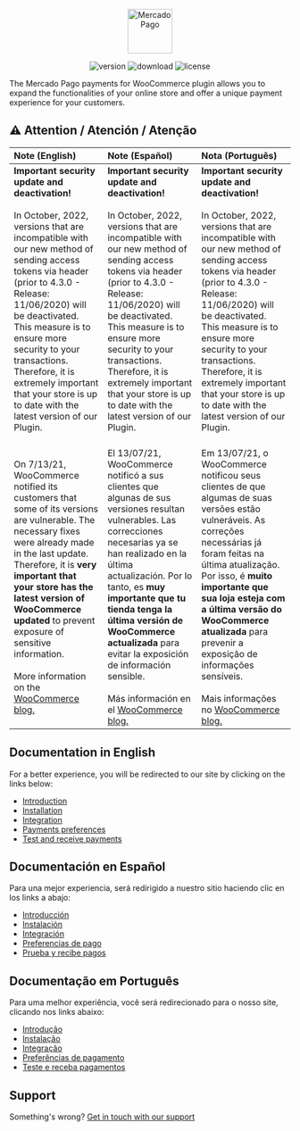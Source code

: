 <p align="center"><a href="https://www.mercadopago.com/">    <img src="https://http2.mlstatic.com/ui/navigation/5.3.7/mercadopago/logo__large@2x.png" height="80" width="auto" alt="MercadoPago">
</a></p>

<p align="center">
<img src="https://img.shields.io/wordpress/plugin/v/woocommerce-mercadopago" alt="version">
<img src="https://img.shields.io/wordpress/plugin/dt/woocommerce-mercadopago" alt="download">
<img src="https://img.shields.io/github/license/mercadopago/cart-woocommerce" alt="license">
</p>

The Mercado Pago payments for WooCommerce plugin allows you to expand the functionalities of your online store and offer a unique payment experience for your customers.

## :warning: Attention / Atención / Atenção

| Note (English) | Note (Español) | Nota (Português) |
| :------------  | :------------- | :--------------- |
| **Important security update and deactivation!** <br/> <br/> In October, 2022, versions that are incompatible with our new method of sending access tokens via header (prior to 4.3.0 - Release: 11/06/2020) will be deactivated. This measure is to ensure more security to your transactions. Therefore, it is extremely important that your store is up to date with the latest version of our Plugin. | **Important security update and deactivation!** <br/> <br/> In October, 2022, versions that are incompatible with our new method of sending access tokens via header (prior to 4.3.0 - Release: 11/06/2020) will be deactivated. This measure is to ensure more security to your transactions. Therefore, it is extremely important that your store is up to date with the latest version of our Plugin.  |**Important security update and deactivation!** <br/> <br/> In October, 2022, versions that are incompatible with our new method of sending access tokens via header (prior to 4.3.0 - Release: 11/06/2020) will be deactivated. This measure is to ensure more security to your transactions. Therefore, it is extremely important that your store is up to date with the latest version of our Plugin. | 
| <br/>On 7/13/21, WooCommerce notified its customers that some of its versions are vulnerable. The necessary fixes were already made in the last update. Therefore, it is **very important that your store has the latest version of WooCommerce updated** to prevent exposure of sensitive information. <br/> <br/> More information on the [WooCommerce blog.](https://woocommerce.com/pt-br/posts/critical-vulnerability-detected-july-2021/) | <br/> El 13/07/21, WooCommerce notificó a sus clientes que algunas de sus versiones resultan vulnerables. Las correcciones necesarias ya se han realizado en la última actualización. Por lo tanto, es **muy importante que tu tienda tenga la última versión de WooCommerce actualizada** para evitar la exposición de información sensible. <br/> <br/> Más información en el [WooCommerce blog.](https://woocommerce.com/pt-br/posts/critical-vulnerability-detected-july-2021/) | <br/> Em 13/07/21, o WooCommerce notificou seus clientes de que algumas de suas versões estão vulneráveis. As correções necessárias já foram feitas na última atualização. Por isso, é **muito importante que sua loja esteja com a última versão do WooCommerce atualizada** para prevenir a exposição de informações sensíveis. <br/> <br/> Mais informações no [WooCommerce blog.](https://woocommerce.com/pt-br/posts/critical-vulnerability-detected-july-2021/) |                                                       

## Documentation in English

For a better experience, you will be redirected to our site by clicking on the links below:

* [Introduction](https://www.mercadopago.com.ar/developers/en/guides/plugins/woocommerce/introduction/)
* [Installation](https://www.mercadopago.com.ar/developers/en/guides/plugins/woocommerce/instalation/)
* [Integration](https://www.mercadopago.com.ar/developers/en/guides/plugins/woocommerce/integration/)
* [Payments preferences](https://www.mercadopago.com.ar/developers/en/guides/plugins/woocommerce/preferences/)
* [Test and receive payments](https://www.mercadopago.com.ar/developers/en/guides/plugins/woocommerce/receive-payments/)

## Documentación en Español

Para una mejor experiencia, será redirigido a nuestro sitio haciendo clic en los links a abajo:

* [Introducción](https://www.mercadopago.com.ar/developers/es/guides/plugins/woocommerce/introduction/)
* [Instalación](https://www.mercadopago.com.ar/developers/es/guides/plugins/woocommerce/instalation/)
* [Integración](https://www.mercadopago.com.ar/developers/es/guides/plugins/woocommerce/integration/)
* [Preferencias de pago](https://www.mercadopago.com.ar/developers/es/guides/plugins/woocommerce/preferences/)
* [Prueba y recibe pagos](https://www.mercadopago.com.ar/developers/es/guides/plugins/woocommerce/receive-payments/)

## Documentação em Português

Para uma melhor experiência, você será redirecionado para o nosso site, clicando nos links abaixo:

* [Introdução](https://www.mercadopago.com.br/developers/pt/guides/plugins/woocommerce/introduction/)
* [Instalação](https://www.mercadopago.com.br/developers/pt/guides/plugins/woocommerce/instalation/)
* [Integração](https://www.mercadopago.com.br/developers/pt/guides/plugins/woocommerce/integration/)
* [Preferências de pagamento](https://www.mercadopago.com.br/developers/pt/guides/plugins/woocommerce/preferences/)
* [Teste e receba pagamentos](https://www.mercadopago.com.br/developers/pt/guides/plugins/woocommerce/receive-payments/)

## Support

Something's wrong? [Get in touch with our support](https://www.mercadopago.com.ar/developers/en/support)
